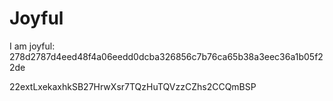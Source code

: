 # Joyful

I am joyful: 278d2787d4eed48f4a06eedd0dcba326856c7b76ca65b38a3eec36a1b05f22de


22extLxekaxhkSB27HrwXsr7TQzHuTQVzzCZhs2CCQmBSP